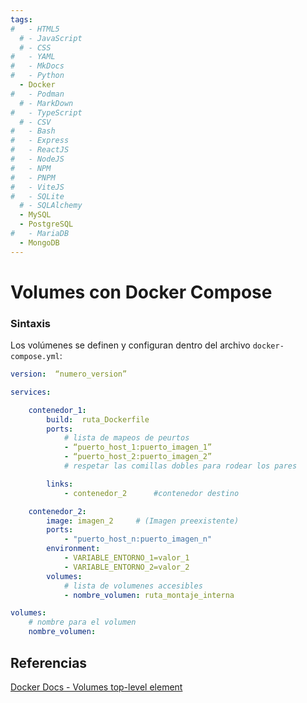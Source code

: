 ```yaml
---
tags:
#   - HTML5
  # - JavaScript
  # - CSS
#   - YAML
#   - MkDocs
#   - Python
  - Docker
#   - Podman
  # - MarkDown
#   - TypeScript
  # - CSV
#   - Bash
#   - Express
#   - ReactJS
#   - NodeJS
#   - NPM
#   - PNPM
#   - ViteJS
#   - SQLite
  # - SQLAlchemy
  - MySQL
  - PostgreSQL
#   - MariaDB
  - MongoDB
---
```




# Volumes con Docker Compose

<!-- # Volumes -->
<!-- 
Definir los volúmenes ( *volumes* ) previene la eliminación de datos internos de los contenedores cuando se eliminan estos últimos. 
Los datos se mantienen fuera del contenedor, en el directorio del sistema anfitrión que se montó (es decir el volumen elegido). 
Estos datos pueden ser registros del funcionamiento del contenedor, bases de datos creadas en la ejecución, rutinas de lenguajes interpretados por el contenedor que se requiere poder actualizar desde fuera, etc. -->


<!-- 
### Tipos de volúmenes:

- anonimos: solo indica la ruta de origen a montar. Docker guarda donde le parece. No es referenciable desde afuera.
- De anfitrión o host:se indica qué carpeta montar y adonde montarla
- Nombrado:  similar al anónimo puede ser referenciado por múltiples contenedores 
-->



### Sintaxis

Los volúmenes se definen y configuran dentro del archivo `docker-compose.yml`:

```yaml
version:  “numero_version”

services:

	contenedor_1:
		build:  ruta_Dockerfile 
		ports:
			# lista de mapeos de peurtos
			- “puerto_host_1:puerto_imagen_1”
			- “puerto_host_2:puerto_imagen_2” 
			# respetar las comillas dobles para rodear los pares

		links:
 			- contenedor_2 		#contenedor destino

	contenedor_2:
		image: imagen_2		# (Imagen preexistente)
		ports: 
			- "puerto_host_n:puerto_imagen_n"
		environment:
			- VARIABLE_ENTORNO_1=valor_1
			- VARIABLE_ENTORNO_2=valor_2
		volumes:
			# lista de volumenes accesibles 
			- nombre_volumen: ruta_montaje_interna 

volumes:
	# nombre para el volumen 
	nombre_volumen: 

```


<!-- 

**TIP: rutas para bases de datos**

Los gestores de bases de datos tienen ciertas rutas predefinidas para guardar la información.
En los sistemas Linux estas rutas son:

- MongodB:`/data/db`
- MySQL `/var/lib/mysql`
- PostgreSQL: `/var/lib/postgresql/data`

Dado que las imágenes de Docker son basadas en distribuciones Linux, estas mismas rutas son las usadas adentro del contenedor. 
-->



## Referencias


[Docker Docs - Volumes top-level element](https://docs.docker.com/reference/compose-file/volumes/)